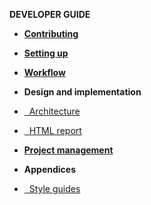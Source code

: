 <navigation>

<span class="lead">****DEVELOPER GUIDE****</span>

* [**Contributing**]({{baseUrl}}/dg/index.html)
* [**Setting up**]({{baseUrl}}/dg/settingUp.html)
* [**Workflow**]({{baseUrl}}/dg/workflow.html)

* **Design and implementation**
* [&nbsp;&nbsp;Architecture]({{baseUrl}}/dg/architecture.html)
* [&nbsp;&nbsp;HTML report]({{baseUrl}}/dg/report.html)

* [**Project management**]({{baseUrl}}/dg/projectManagement.html)

* **Appendices**
* [&nbsp;&nbsp;Style guides]({{baseUrl}}/dg/styleGuides.html)

</navigation>
